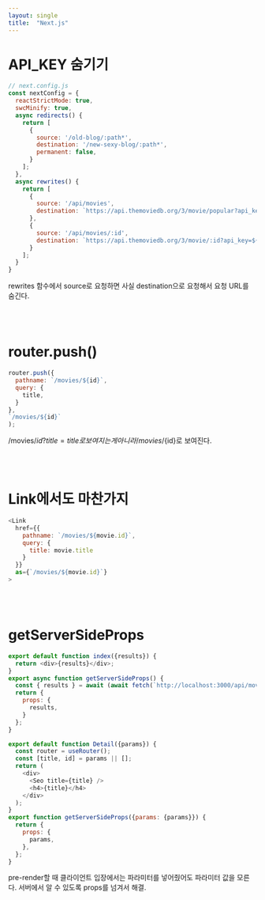 ```yaml
---
layout: single
title:  "Next.js"
---
```


API_KEY 숨기기
========================
```js
// next.config.js
const nextConfig = {
  reactStrictMode: true,
  swcMinify: true,
  async redirects() {
    return [
      {
        source: '/old-blog/:path*',
        destination: '/new-sexy-blog/:path*',
        permanent: false,
      }
    ];
  },
  async rewrites() {
    return [
      {
        source: '/api/movies',
        destination: `https://api.themoviedb.org/3/movie/popular?api_key=${API_KEY}`,
      },
      {
        source: '/api/movies/:id',
        destination: `https://api.themoviedb.org/3/movie/:id?api_key=${API_KEY}`,
      }
    ];
  }
}
```
rewrites 함수에서 source로 요청하면 사실 destination으로 요청해서 요청 URL를 숨긴다.

<br/><br/>

router.push()
==============
```js
router.push({
  pathname: `/movies/${id}`,
  query: {
    title,
  }
},
`/movies/${id}`
);
```
/movies/${id}?title=title로 보여지는게 아니라 /movies/${id}로 보여진다.

<br/><br/>

Link에서도 마찬가지
==========
```js
<Link
  href={{
    pathname: `/movies/${movie.id}`,
    query: {
      title: movie.title
    }
  }}
  as={`/movies/${movie.id}`}
>
```

<br/><br/>

getServerSideProps
==========
```js
export default function index({results}) {
  return <div>{results}</div>;
}
export async function getServerSideProps() {
  const { results } = await (await fetch(`http://localhost:3000/api/movies`)).json();
  return {
    props: {
      results,
    }
  };
}
```
```js
export default function Detail({params}) {
  const router = useRouter();
  const [title, id] = params || [];
  return (
    <div>
      <Seo title={title} />
      <h4>{title}</h4>
    </div>
  );
}
export function getServerSideProps({params: {params}}) {
  return {
    props: {
      params,
    },
  };
}
```
pre-render할 때 클라이언트 입장에서는 파라미터를 넣어줬어도 파라미터 값을 모른다.
서버에서 알 수 있도록 props를 넘겨서 해결.
